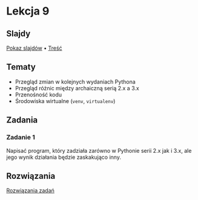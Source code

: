 # Lekcja 9

## Slajdy

[Pokaz slajdów](Slajdy.html) • [Treść](Slajdy.md)

## Tematy

- Przegląd zmian w kolejnych wydaniach Pythona
- Przegląd różnic między archaiczną serią 2.x a 3.x
- Przenośność kodu
- Środowiska wirtualne (`venv`, `virtualenv`)

## Zadania

### Zadanie 1

Napisać program, który zadziała zarówno w Pythonie serii 2.x jak i 3.x,
ale jego wynik działania będzie zaskakująco inny.



## Rozwiązania

[Rozwiązania zadań](Rozwiazania.md)
